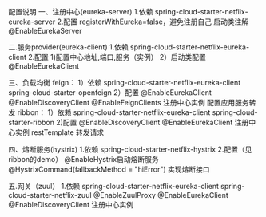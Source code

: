 配置说明
一、注册中心(eureka-server)
1.依赖
  spring-cloud-starter-netflix-eureka-server 
2.配置
  registerWithEureka=false，避免注册自己
  启动类注解@EnableEurekaServer
  
二.服务provider(eureka-client)
1.依赖
    spring-cloud-starter-netflix-eureka-client
2.配置
    1)配置中心地址,端口,服务（实例）
    2）启动类配置@EnableEurekaClient
    
三、负载均衡
feign：
1）依赖
    spring-cloud-starter-netflix-eureka-client
    spring-cloud-starter-openfeign
2）配置
    @EnableEurekaClient
    @EnableDiscoveryClient
    @EnableFeignClients
    注册中心实例
    配置应用服务转发
ribbon：
1）依赖
    spring-cloud-starter-netflix-eureka-client
    spring-cloud-starter-ribbon
2)配置
    @EnableDiscoveryClient
    @EnableEurekaClient
    注册中心实例
    restTemplate 转发请求
    
四、熔断服务(hystrix)
1.依赖
    spring-cloud-starter-netflix-hystrix
2.配置（见ribbon的demo）
    @EnableHystrix启动熔断服务
    @HystrixCommand(fallbackMethod = "hiError") 实现熔断接口
    
五.网关（zuul）
1.依赖
    spring-cloud-starter-netflix-eureka-client
    spring-cloud-starter-netflix-zuul
    @EnableZuulProxy
    @EnableEurekaClient
    @EnableDiscoveryClient
    注册中心实例
    

